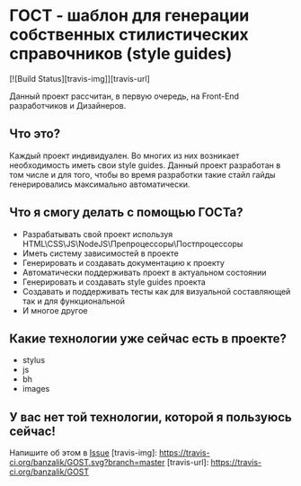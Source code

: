 # ГОСТ - шаблон для генерации собственных стилистических справочников (style guides)
[![Build Status][travis-img]][travis-url]

Данный проект рассчитан, в первую очередь, на Front-End разработчиков и Дизайнеров.

## Что это?
Каждый проект индивидуален.
Во многих из них возникает необходимость иметь свои style guides.
Данный проект разработан в том числе и для того, чтобы во время разработки такие стайл гайды генерировались максимально автоматически.

## Что я смогу делать с помощью ГОСТа?
* Разрабатывать свой проект используя HTML\CSS\JS\NodeJS\Препроцессоры\Постпроцессоры
* Иметь систему зависимостей в проекте
* Генерировать и создавать документацию к проекту
* Автоматически поддерживать проект в актуальном состоянии
* Генерировать и создавать style guides проекта
* Создавать и поддерживать тесты как для визуальной составляющей так и для функциональной
* И многое другое

## Какие технологии уже сейчас есть в проекте?
* stylus
* js
* bh
* images

## У вас нет той технологии, которой я пользуюсь сейчас!
Напишите об этом в [Issue](https://github.com/banzalik/GOST/issues)
[travis-img]: https://travis-ci.org/banzalik/GOST.svg?branch=master
[travis-url]: https://travis-ci.org/banzalik/GOST
